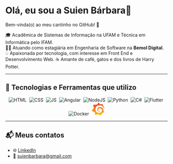 # Olá, eu sou a Suien Bárbara🌷

Bem-vinda(o) ao meu cantinho no GitHub! 🌟

🎓 Acadêmica de Sistemas de Informação na UFAM e Técnica em Informática pelo IFAM.  
👩‍💻 Atuando como estagiária em Engenharia de Software na **Bemol Digital**.  
💡 Apaixonada por tecnologia, com interesse em Front End e Desenvolvimento Web.
☕ Amante de café, gatos e dos livros de Harry Potter.

---

## 🚀 Tecnologias e Ferramentas que utilizo

<div align="center">
  
  <img src="https://cdn.jsdelivr.net/gh/devicons/devicon/icons/html5/html5-original.svg" title="HTML5" alt="HTML" width="40" height="40"/>&nbsp;
  <img src="https://cdn.jsdelivr.net/gh/devicons/devicon/icons/css3/css3-original.svg" title="CSS3" alt="CSS" width="40" height="40"/>&nbsp;
  <img src="https://cdn.jsdelivr.net/gh/devicons/devicon/icons/javascript/javascript-original.svg" title="JavaScript" alt="JS" width="40" height="40"/>&nbsp;
  <img src="https://cdn.jsdelivr.net/gh/devicons/devicon/icons/angularjs/angularjs-original.svg" title="Angular" alt="Angular" width="40" height="40"/>&nbsp;
  <img src="https://cdn.jsdelivr.net/gh/devicons/devicon/icons/nodejs/nodejs-original.svg" title="NodeJS" alt="NodeJS" width="40" height="40"/>&nbsp;
  <img src="https://cdn.jsdelivr.net/gh/devicons/devicon/icons/python/python-original.svg" title="Python" alt="Python" width="40" height="40"/>&nbsp;
  <img src="https://cdn.jsdelivr.net/gh/devicons/devicon/icons/csharp/csharp-original.svg" title="C#" alt="C#" width="40" height="40"/>&nbsp;
  <img src="https://cdn.jsdelivr.net/gh/devicons/devicon/icons/flutter/flutter-original.svg" title="Flutter" alt="Flutter" width="40" height="40"/>&nbsp;
  <img src="https://cdn.jsdelivr.net/gh/devicons/devicon/icons/docker/docker-original.svg" title="Docker" alt="Docker" width="40" height="40"/>&nbsp;
  <img src="https://raw.githubusercontent.com/grafana/grafana/master/public/img/grafana_icon.svg" title="Grafana" alt="Grafana" width="40" height="40"/>

</div>

---

## 📬 Meus contatos

- 🌐 [LinkedIn](https://www.linkedin.com/in/suien-barbara)  
- 📧 [suienbarbara@gmail.com](mailto:suienbarbara@gmail.com)

